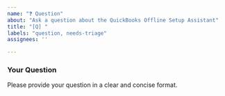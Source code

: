 ```yaml
---
name: "❓ Question"
about: "Ask a question about the QuickBooks Offline Setup Assistant"
title: "[Q] "
labels: "question, needs-triage"
assignees: ''

---
```


### Your Question
Please provide your question in a clear and concise format. 